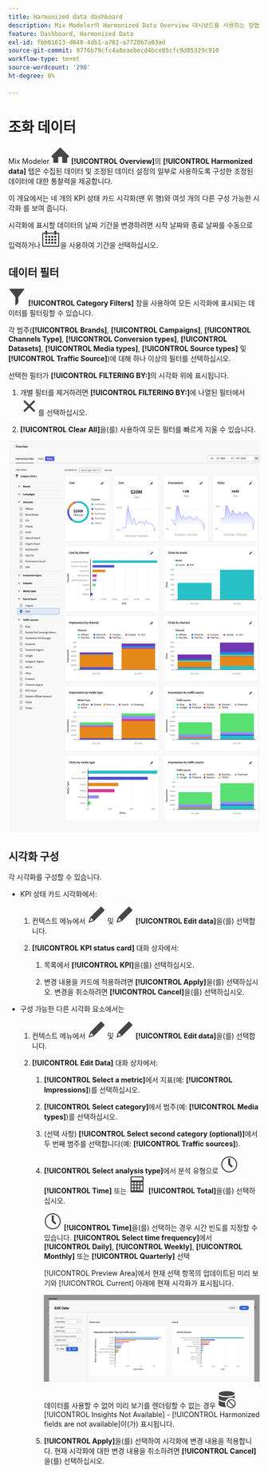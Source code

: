 ```yaml
---
title: Harmonized data dashboard
description: Mix Modeler의 Harmonized Data Overview 대시보드를 사용하는 방법에 대해 알아봅니다.
feature: Dashboard, Harmonized Data
exl-id: fbb01613-d648-4db1-a782-a7720b7a03ad
source-git-commit: 9776b79cfc4a8eaebecd4bce85cfc9d85329c910
workflow-type: tm+mt
source-wordcount: '298'
ht-degree: 0%

---
```


# 조화 데이터

Mix Modeler ![Home](/help/assets/icons/Home.svg) **[!UICONTROL Overview]**&#x200B;의 **[!UICONTROL Harmonized data]** 탭은 수집된 데이터 및 조정된 데이터 설정의 일부로 사용하도록 구성한 조정된 데이터에 대한 통찰력을 제공합니다.

이 개요에서는 네 개의 KPI 상태 카드 시각화(맨 위 행)와 여섯 개의 다른 구성 가능한 시각화 를 보여 줍니다.

시각화에 표시할 데이터의 날짜 기간을 변경하려면 시작 날짜와 종료 날짜를 수동으로 입력하거나 ![달력](/help/assets/icons/Calendar.svg)을 사용하여 기간을 선택하십시오.

## 데이터 필터

![필터](/help/assets/icons/Filter.svg) **[!UICONTROL Category Filters]** 창을 사용하여 모든 시각화에 표시되는 데이터를 필터링할 수 있습니다.

각 범주(**[!UICONTROL Brands]**, **[!UICONTROL Campaigns]**, **[!UICONTROL Channels Type]**, **[!UICONTROL Conversion types]**, **[!UICONTROL Datasets]**, **[!UICONTROL Media types]**, **[!UICONTROL Source types]** 및 **[!UICONTROL Traffic Source]**)에 대해 하나 이상의 필터를 선택하십시오.

선택한 필터가 **[!UICONTROL FILTERING BY:]**&#x200B;의 시각화 위에 표시됩니다.

1. 개별 필터를 제거하려면 **[!UICONTROL FILTERING BY:]**&#x200B;에 나열된 필터에서 ![닫기](/help/assets/icons/Close.svg)를 선택하십시오.

1. **[!UICONTROL Clear All]**&#x200B;을(를) 사용하여 모든 필터를 빠르게 지울 수 있습니다.

![통합 데이터 개요](/help/assets/harmonized-data-overview.png)


## 시각화 구성

각 시각화를 구성할 수 있습니다.

* KPI 상태 카드 시각화에서:

   1. 컨텍스트 메뉴에서 ![편집](/help/assets/icons/Edit.svg) 및 ![편집](/help/assets/icons/Edit.svg) **[!UICONTROL Edit data]**&#x200B;을(를) 선택합니다.

   1. **[!UICONTROL KPI status card]** 대화 상자에서:

      1. 목록에서 **[!UICONTROL KPI]**&#x200B;을(를) 선택하십시오.

      1. 변경 내용을 카드에 적용하려면 **[!UICONTROL Apply]**&#x200B;을(를) 선택하십시오. 변경을 취소하려면 **[!UICONTROL Cancel]**&#x200B;을(를) 선택하십시오.

* 구성 가능한 다른 시각화 요소에서는

   1. 컨텍스트 메뉴에서 ![편집](/help/assets/icons/Edit.svg) 및 ![편집](/help/assets/icons/Edit.svg) **[!UICONTROL Edit data]**&#x200B;을(를) 선택합니다.

   1. **[!UICONTROL Edit Data]** 대화 상자에서:

      1. **[!UICONTROL Select a metric]**&#x200B;에서 지표(예: **[!UICONTROL Impressions]**)를 선택하십시오.
      1. **[!UICONTROL Select category]**&#x200B;에서 범주(예: **[!UICONTROL Media types]**)를 선택하십시오.
      1. (선택 사항) **[!UICONTROL Select second category (optional)]**&#x200B;에서 두 번째 범주를 선택합니다(예: **[!UICONTROL Traffic sources]**).
      1. **[!UICONTROL Select analysis type]**&#x200B;에서 분석 유형으로 ![시계](/help/assets/icons/Clock.svg) **[!UICONTROL Time]** 또는 ![계산기](/help/assets/icons/Calculator.svg) **[!UICONTROL Total]**&#x200B;을(를) 선택하십시오.

         ![시계](/help/assets/icons/Clock.svg) **[!UICONTROL Time]**&#x200B;을(를) 선택하는 경우 시간 빈도를 지정할 수 있습니다. **[!UICONTROL Select time frequency]**&#x200B;에서 **[!UICONTROL Daily]**, **[!UICONTROL Weekly]**, **[!UICONTROL Monthly]** 또는 **[!UICONTROL Quarterly]** 선택

         [!UICONTROL Preview Area]에서 현재 선택 항목의 업데이트된 미리 보기와 [!UICONTROL Current] 아래에 현재 시각화가 표시됩니다.

         ![통합 데이터 위젯 편집](/help/assets/edit-harmonized-data-widget.png)

         데이터를 사용할 수 없어 미리 보기를 렌더링할 수 없는 경우 ![데이터 오류](/help/assets/icons/DataUnavailable.svg) [!UICONTROL Insights Not Available] - [!UICONTROL Harmonized fields are not available]이(가) 표시됩니다.

      1. **[!UICONTROL Apply]**&#x200B;을(를) 선택하여 시각화에 변경 내용을 적용합니다. 현재 시각화에 대한 변경 내용을 취소하려면 **[!UICONTROL Cancel]**&#x200B;을(를) 선택하십시오.
